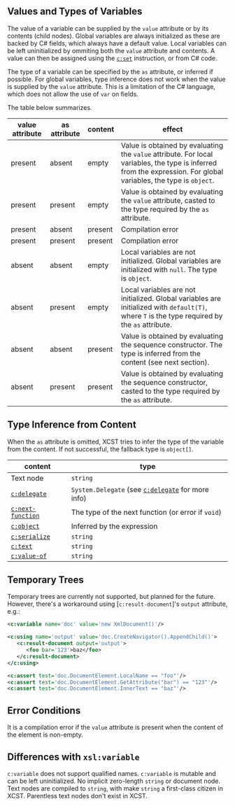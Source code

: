 ## Values and Types of Variables

The value of a variable can be supplied by the `value` attribute or by its contents (child nodes). Global variables are always initialized as these are backed by C# fields, which always have a default value. Local variables can be left uninitialized by ommiting both the `value` attribute and contents. A value can then be assigned using the [`c:set`](set.html) instruction, or from C# code.

The type of a variable can be specified by the `as` attribute, or inferred if possible. For global variables, type inference does not work when the value is supplied by the `value` attribute. This is a limitation of the C# language, which does not allow the use of `var` on fields.

The table below summarizes.

value attribute | as attribute | content | effect
------- | ------- | -------- | -------
present | absent | empty | Value is obtained by evaluating the `value` attribute. For local variables, the type is inferred from the expression. For global variables, the type is `object`.
present | present | empty | Value is obtained by evaluating the `value` attribute, casted to the type required by the `as` attribute.
present | absent | present | Compilation error
present | present | present | Compilation error
absent | absent | empty | Local variables are not initialized. Global variables are initialized with `null`. The type is `object`.
absent | present | empty | Local variables are not initialized. Global variables are initialized with `default(T)`, where `T` is the type required by the `as` attribute.
absent | absent | present | Value is obtained by evaluating the sequence constructor. The type is inferred from the content (see next section).
absent | present | present | Value is obtained by evaluating the sequence constructor, casted to the type required by the `as` attribute.

## Type Inference from Content

When the `as` attribute is omitted, XCST tries to infer the type of the variable from the content. If not successful, the fallback type is `object[]`.

content | type
------- | ----
Text node | `string`
[`c:delegate`](delegate.html) | `System.Delegate` (see [`c:delegate`](delegate.html) for more info)
[`c:next-function`](next-function.html) | The type of the next function (or error if `void`)
[`c:object`](object.html) | Inferred by the expression
[`c:serialize`](serialize.html) | `string`
[`c:text`](text.html) | `string`
[`c:value-of`](value-of.html) | `string`

## Temporary Trees

Temporary trees are currently not supported, but planned for the future. However, there's a workaround using [`c:result-document`]'s `output` attribute, e.g.:

```xml
<c:variable name='doc' value='new XmlDocument()'/>

<c:using name='output' value='doc.CreateNavigator().AppendChild()'>
   <c:result-document output='output'>
      <foo bar='123'>baz</foo>
   </c:result-document>
</c:using>

<c:assert test='doc.DocumentElement.LocalName == "foo"'/>
<c:assert test='doc.DocumentElement.GetAttribute("bar") == "123"'/>
<c:assert test='doc.DocumentElement.InnerText == "baz"'/>
```

## Error Conditions

It is a compilation error if the `value` attribute is present when the content of the element is non-empty.

## Differences with `xsl:variable`

`c:variable` does not support qualified names. `c:variable` is mutable and can be left uninitialized. No implicit zero-length `string` or document node. Text nodes are compiled to `string`, with make `string` a first-class citizen in XCST. Parentless text nodes don't exist in XCST.

